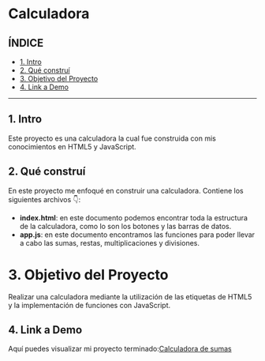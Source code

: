 # Calculadora

## **ÍNDICE**

* [1. Intro](#)
* [2. Qué construí](#)
* [3. Objetivo del Proyecto](#)
* [4. Link a Demo](#)

****

## 1. Intro

Este proyecto es una calculadora la cual fue construida con mis conocimientos en HTML5 y JavaScript.

## 2. Qué construí

En este proyecto me enfoqué en construir una calculadora. Contiene los siguientes archivos 👇:
* **index.html**: en este documento podemos encontrar toda la estructura de la calculadora, como lo son los botones y las barras de datos.
* **app.js**: en este documento encontramos las funciones para poder llevar a cabo las sumas, restas, multiplicaciones y divisiones. 

# 3. Objetivo del Proyecto

Realizar una calculadora mediante la utilización de las etiquetas de HTML5 y la implementación de funciones con JavaScript.


## 4. Link a Demo
Aquí puedes visualizar mi proyecto terminado:[Calculadora de sumas](https://effortless-tarsier-37dd96.netlify.app)
